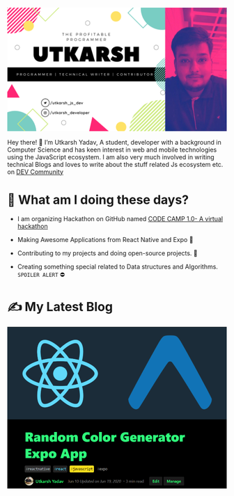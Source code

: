 ![Profile](https://github.com/Uyadav207/Uyadav207/blob/master/Assets/Banner.png)

Hey there! 👋 I’m Utkarsh Yadav, A student, developer with a background in Computer Science and has keen interest in web and mobile technologies using the JavaScript ecosystem. I am also very much involved in writing technical Blogs and loves to write about the stuff related Js ecosystem etc. on [DEV Community](https://dev.to/uyadav207)

# 📌 What am I doing these days?

- I am organizing Hackathon on GitHub named [CODE CAMP 1.0- A virtual hackathon](https://codecamphackathon.netlify.app)

- Making Awesome Applications from React Native and Expo 📱

- Contributing to my projects and doing open-source projects. 🤝

- Creating something special related to Data structures and Algorithms. `SPOILER ALERT` ⛔

# ✍ My Latest Blog

![Blog1](https://github.com/Uyadav207/Uyadav207/blob/master/Assets/postlatest.png)

